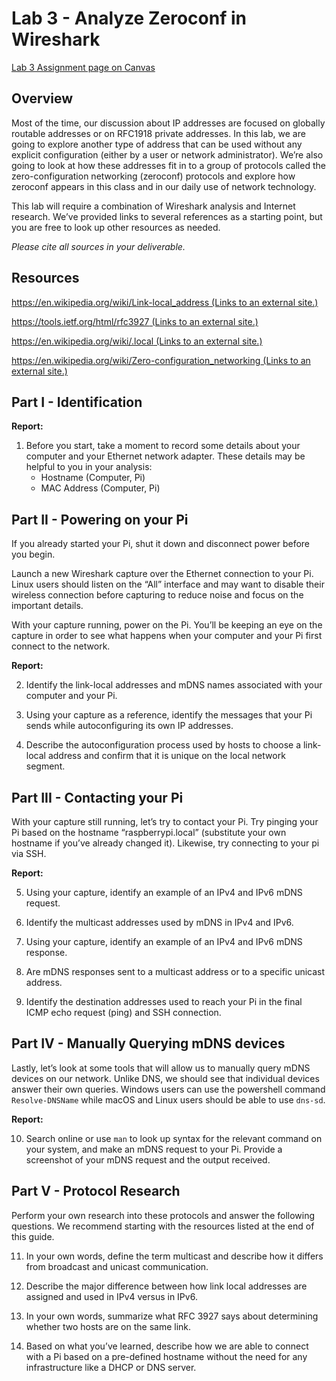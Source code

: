 # Lab 3 - Analyze Zeroconf in Wireshark

[Lab 3 Assignment page on Canvas](https://canvas.uw.edu/courses/1547989/assignments/7329524)

## Overview

Most of the time, our discussion about IP addresses are focused on globally routable addresses or on RFC1918 private addresses. In this lab, we are going to explore another type of address that can be used without any explicit configuration (either by a user or network administrator). We’re also going to look at how these addresses fit in to a group of protocols called the zero-configuration networking (zeroconf) protocols and explore how zeroconf appears in this class and in our daily use of network technology.

This lab will require a combination of Wireshark analysis and Internet research. We’ve provided links to several references as a starting point, but you are free to look up other resources as needed. 

*Please cite all sources in your deliverable.*

## Resources

[https://en.wikipedia.org/wiki/Link-local_address (Links to an external site.)](https://en.wikipedia.org/wiki/Link-local_address)

[https://tools.ietf.org/html/rfc3927 (Links to an external site.)](https://tools.ietf.org/html/rfc3927)

[https://en.wikipedia.org/wiki/.local (Links to an external site.)](https://en.wikipedia.org/wiki/.local)

[https://en.wikipedia.org/wiki/Zero-configuration_networking (Links to an external site.)](https://en.wikipedia.org/wiki/Zero-configuration_networking)


## Part I - Identification

**Report:**

1. Before you start, take a moment to record some details about your computer and your Ethernet network adapter. These details may be helpful to you in your analysis:
    - Hostname (Computer, Pi)
    - MAC Address (Computer, Pi)


## Part II - Powering on your Pi

If you already started your Pi, shut it down and disconnect power before you begin.

Launch a new Wireshark capture over the Ethernet connection to your Pi. Linux users should listen on the “All” interface and may want to disable their wireless connection before capturing to reduce noise and focus on the important details.

With your capture running, power on the Pi. You’ll be keeping an eye on the capture in order to see what happens when your computer and your Pi first connect to the network.

**Report:**

2. Identify the link-local addresses and mDNS names associated with your computer and your Pi.

3. Using your capture as a reference, identify the messages that your Pi sends while autoconfiguring its own IP addresses.

4. Describe the autoconfiguration process used by hosts to choose a link-local address and confirm that it is unique on the local network segment.


## Part III - Contacting your Pi

With your capture still running, let’s try to contact your Pi. Try pinging your Pi based on the hostname “raspberrypi.local” (substitute your own hostname if you’ve already changed it). Likewise, try connecting to your pi via SSH.

**Report:** 

5. Using your capture, identify an example of an IPv4 and IPv6 mDNS request.

6. Identify the multicast addresses used by mDNS in IPv4 and IPv6.

7. Using your capture, identify an example of an IPv4 and IPv6 mDNS response.

8. Are mDNS responses sent to a multicast address or to a specific unicast address.

9. Identify the destination addresses used to reach your Pi in the final ICMP echo request (ping) and SSH connection.

## Part IV - Manually Querying mDNS devices

Lastly, let’s look at some tools that will allow us to manually query mDNS devices on our network. Unlike DNS, we should see that individual devices answer their own queries. Windows users can use the powershell command `Resolve-DNSName` while macOS and Linux users should be able to use `dns-sd`.

**Report:**

10. Search online or use `man` to look up syntax for the relevant command on your system, and make an mDNS request to your Pi. Provide a screenshot of your mDNS request and the output received.

## Part V - Protocol Research

Perform your own research into these protocols and answer the following questions. We recommend starting with the resources listed at the end of this guide.

11. In your own words, define the term multicast and describe how it differs from broadcast and unicast communication.

12. Describe the major difference between how link local addresses are assigned and used in IPv4 versus in IPv6.

13. In your own words, summarize what RFC 3927 says about determining whether two hosts are on the same link.

14. Based on what you’ve learned, describe how we are able to connect with a Pi based on a pre-defined hostname without the need for any infrastructure like a DHCP or DNS server.

<!-- 14. Based on what you’ve learned about link-local addresses, describe how you might use Wireshark in conjunction with other network utilities to troubleshoot the connection to a headless device (i.e., a device like the Pi that you can only access over the network). -->

<!-- ## Extra Credit (Optional)

15. Perform an mDNS scavenger hunt with Wireshark on a couple of different networks. Provide a short (about ½ page) analysis of your search along with capture samples. What types of devices were you able to discover? How does mDNS make your life more convenient? -->